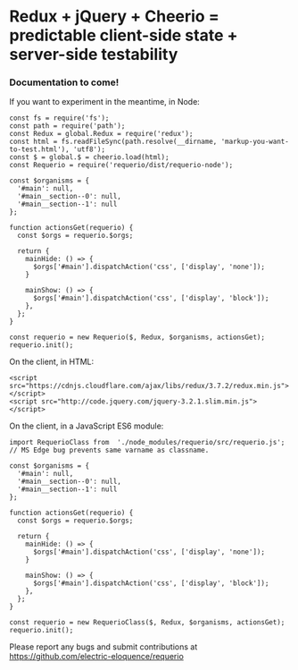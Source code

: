 # Redux + jQuery + Cheerio = predictable client-side state + server-side testability

### Documentation to come!

If you want to experiment in the meantime, in Node:

```
const fs = require('fs');
const path = require('path');
const Redux = global.Redux = require('redux');
const html = fs.readFileSync(path.resolve(__dirname, 'markup-you-want-to-test.html'), 'utf8');
const $ = global.$ = cheerio.load(html);
const Requerio = require('requerio/dist/requerio-node');

const $organisms = {
  '#main': null,
  '#main__section--0': null,
  '#main__section--1': null
};

function actionsGet(requerio) {
  const $orgs = requerio.$orgs;

  return {
    mainHide: () => {
      $orgs['#main'].dispatchAction('css', ['display', 'none']);
    }

    mainShow: () => {
      $orgs['#main'].dispatchAction('css', ['display', 'block']);
    },
  };
}

const requerio = new Requerio($, Redux, $organisms, actionsGet);
requerio.init();
```

On the client, in HTML:

```
<script src="https://cdnjs.cloudflare.com/ajax/libs/redux/3.7.2/redux.min.js"></script>
<script src="http://code.jquery.com/jquery-3.2.1.slim.min.js"></script>
```

On the client, in a JavaScript ES6 module:

```
import RequerioClass from  './node_modules/requerio/src/requerio.js'; // MS Edge bug prevents same varname as classname.

const $organisms = {
  '#main': null,
  '#main__section--0': null,
  '#main__section--1': null
};

function actionsGet(requerio) {
  const $orgs = requerio.$orgs;

  return {
    mainHide: () => {
      $orgs['#main'].dispatchAction('css', ['display', 'none']);
    }

    mainShow: () => {
      $orgs['#main'].dispatchAction('css', ['display', 'block']);
    },
  };
}

const requerio = new RequerioClass($, Redux, $organisms, actionsGet);
requerio.init();
```

Please report any bugs and submit contributions at 
https://github.com/electric-eloquence/requerio
